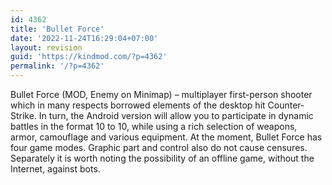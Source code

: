 ```yaml
---
id: 4362
title: 'Bullet Force'
date: '2022-11-24T16:29:04+07:00'
layout: revision
guid: 'https://kindmod.com/?p=4362'
permalink: '/?p=4362'
---
```


Bullet Force (MOD, Enemy on Minimap) – multiplayer first-person shooter which in many respects borrowed elements of the desktop hit Counter-Strike. In turn, the Android version will allow you to participate in dynamic battles in the format 10 to 10, while using a rich selection of weapons, armor, camouflage and various equipment. At the moment, Bullet Force has four game modes. Graphic part and control also do not cause censures. Separately it is worth noting the possibility of an offline game, without the Internet, against bots.